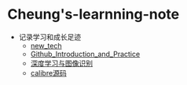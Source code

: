 # Cheung's-learnning-note
- 记录学习和成长足迹
  - [new_tech](0x01.md)
  - [Github_Introduction_and_Practice](0x02.md)
  - [深度学习与图像识别](0x03.md)
  - [calibre源码](0x04.md)
